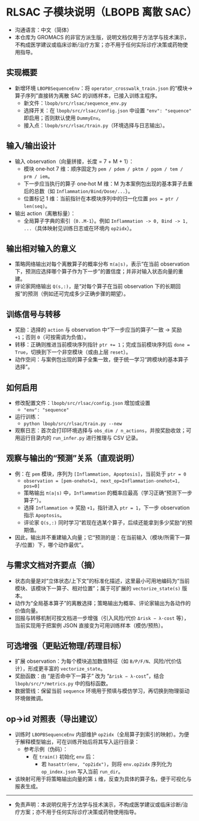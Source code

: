 # RLSAC 子模块说明（LBOPB 离散 SAC）

- 沟通语言：中文（简体）
- 本仓库为 GROMACS 的非官方派生版，说明文档仅用于方法学与技术演示，不构成医学建议或临床诊断/治疗方案；亦不用于任何实际诊疗决策或药物使用指导。

## 实现概要

- 新增环境 `LBOPBSequenceEnv`：将 `operator_crosswalk_train.json` 的“模块→算子序列”直接转为离散 SAC 的训练样本，已接入训练主程序。
  - 新文件：`lbopb/src/rlsac/sequence_env.py`
  - 选择开关：在 `lbopb/src/rlsac/config.json` 中设置 `"env": "sequence"` 即启用；否则默认使用 `DummyEnv`。
  - 接入点：`lbopb/src/rlsac/train.py`（环境选择与日志输出）。

## 输入/输出设计

- 输入 observation（向量拼接，长度 = 7 + M + 1）：
  - 模块 one‑hot 7 维：顺序固定为 `pem / pdem / pktm / pgom / tem / prm / iem`。
  - 下一步应当执行的算子 one‑hot M 维：M 为本案例包出现的基本算子去重后的总数（如 `Inflammation/Bind/Dose/...`）。
  - 位置标记 1 维：当前指针在本模块序列中的归一化位置 `pos = ptr / len(seq)`。
- 输出 action（离散标量）：
  - 全局算子字典的索引（`0..M‑1`）。例如 `Inflammation -> 0, Bind -> 1, ...`（具体映射见训练日志或在环境内 `op2idx`）。

## 输出相对输入的意义

- 策略网络输出对每个离散算子的概率分布 `π(a|s)`，表示“在当前 observation 下，预测应选择哪个算子作为下一步”的置信度；并非对输入状态向量的重建。
- 评论家网络输出 `Q(s,:)`，是“对每个算子在当前 observation 下的长期回报”的预测（例如还可完成多少正确步骤的期望）。

## 训练信号与转移

- 奖励：选择的 `action` 与 observation 中“下一步应当的算子”一致 → 奖励 `+1`；否则 `0`（可按需调为负值）。
- 转移：正确则推进当前模块序列指针 `ptr += 1`；完成当前模块序列后 `done = True`，切换到下一个非空模块（或由上层 `reset`）。
- 动作空间：与案例包出现的算子全集一致，便于统一学习“跨模块的基本算子选择”。

## 如何启用

- 修改配置文件：`lbopb/src/rlsac/config.json` 增加或设置
  - `"env": "sequence"`
- 运行训练：
  - `python lbopb/src/rlsac/train.py --new`
- 观察日志：首次会打印环境选择与 `obs_dim / n_actions`，并按奖励收敛；可用运行目录内的 `run_infer.py` 进行推理与 CSV 记录。

## 观察与输出的“预测”关系（直观说明）

- 例：在 `pem` 模块，序列为 `[Inflammation, Apoptosis]`，当前处于 `ptr = 0`
  - `observation = [pem-onehot=1, next_op=Inflammation-onehot=1, pos=0]`
  - 策略输出 `π(a|s)` 中，`Inflammation` 的概率应最高（学习正确“预测下一步算子”）。
  - 选择 `Inflammation` → 奖励 `+1`，指针进入 `ptr = 1`，下一步 observation 指示 `Apoptosis`。
  - 评论家 `Q(s,:)` 同时学习“若现在选某个算子，后续还能拿到多少奖励”的预期值。
- 因此，输出并不重建输入向量；它“预测的是：在当前输入（模块/所需下一算子/位置）下，哪个动作最优”。

## 与需求文档对齐要点（摘）

- 状态向量是对“立体状态/上下文”的标准化描述，这里最小可用地编码为“当前模块、该模块下一算子、相对位置”；属于可扩展的 `vectorize_state(s)` 版本。
- 动作为“全局基本算子”的离散选择；策略输出为概率、评论家输出为各动作的价值向量。
- 回报与转移机制可按文档进一步增强（引入风险/代价 `Δrisk − λ·cost` 等），当前实现用于把案例 JSON 直接变为可用训练样本（模仿/预热）。

## 可选增强（更贴近物理/药理目标）

- 扩展 observation：为每个模块追加数值特征（如 `B/P/F/N`、风险/代价估计），形成更丰富的 `vectorize_state`。
- 奖励函数：由 “是否命中下一算子” 改为 “`Δrisk − λ·cost`”，结合 `lbopb/src/*/metrics.py` 中的指标函数。
- 数据管线：保留当前 `sequence` 环境用于预填与模仿学习，再切换到物理驱动环境做微调。

## op→id 对照表（导出建议）

- 训练时 `LBOPBSequenceEnv` 内部维护 `op2idx`（全局算子到索引的映射）。为便于解释模型输出，可在训练开始后将其写入运行目录：
  - 参考示例（伪码）：
    - 在 `train()` 初始化 `env` 后：
      - 若 `hasattr(env, "op2idx")`，则将 `env.op2idx` 序列化为 `op_index.json` 写入当前 `run_dir`。
- 该映射可用于将策略输出向量的第 `i` 维，反查为具体的算子名，便于可视化与报表生成。

---

- 免责声明：本说明仅用于方法学与技术演示，不构成医学建议或临床诊断/治疗方案；亦不用于任何实际诊疗决策或药物使用指导。
